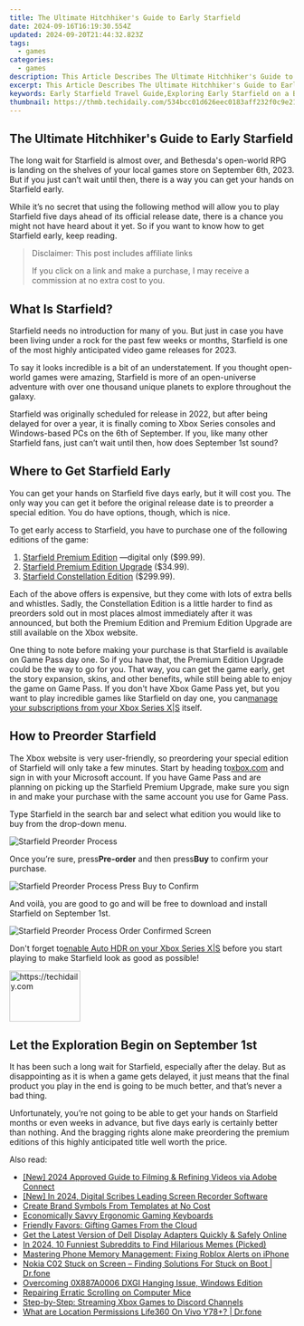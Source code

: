 ```yaml
---
title: The Ultimate Hitchhiker's Guide to Early Starfield
date: 2024-09-16T16:19:30.554Z
updated: 2024-09-20T21:44:32.823Z
tags:
  - games
categories:
  - games
description: This Article Describes The Ultimate Hitchhiker's Guide to Early Starfield
excerpt: This Article Describes The Ultimate Hitchhiker's Guide to Early Starfield
keywords: Early Starfield Travel Guide,Exploring Early Starfield on a Budget,Hitchhiking Tips for Space Adventurers,Early Starfield Hitchhiker's Experience,Ultimate Guide,Hitchhiking Strategies for Early Starfield Fans,Beginner's Hitchhiking in Sci-Fi Settings
thumbnail: https://thmb.techidaily.com/534bcc01d626eec0183aff232f0c9e211e75d3b58d6731fdc6da8a1b96d39a6c.jpg
---
```


## The Ultimate Hitchhiker's Guide to Early Starfield

 The long wait for Starfield is almost over, and Bethesda's open-world RPG is landing on the shelves of your local games store on September 6th, 2023\. But if you just can’t wait until then, there is a way you can get your hands on Starfield early.

 While it’s no secret that using the following method will allow you to play Starfield five days ahead of its official release date, there is a chance you might not have heard about it yet. So if you want to know how to get Starfield early, keep reading.

>  Disclaimer: This post includes affiliate links
>
>  If you click on a link and make a purchase, I may receive a commission at no extra cost to you.
>

## What Is Starfield?

 Starfield needs no introduction for many of you. But just in case you have been living under a rock for the past few weeks or months, Starfield is one of the most highly anticipated video game releases for 2023.

 To say it looks incredible is a bit of an understatement. If you thought open-world games were amazing, Starfield is more of an open-universe adventure with over one thousand unique planets to explore throughout the galaxy.

 Starfield was originally scheduled for release in 2022, but after being delayed for over a year, it is finally coming to Xbox Series consoles and Windows-based PCs on the 6th of September. If you, like many other Starfield fans, just can’t wait until then, how does September 1st sound?

## Where to Get Starfield Early

 You can get your hands on Starfield five days early, but it will cost you. The only way you can get it before the original release date is to preorder a special edition. You do have options, though, which is nice.

 To get early access to Starfield, you have to purchase one of the following editions of the game:

1. [Starfield Premium Edition](https://www.xbox.com/en-US/games/store/starfield-premium-edition/9NLGBHLSWXM8/0017) —digital only ($99.99).
2. [Starfield Premium Edition Upgrade](https://www.xbox.com/en-US/games/store/starfield-premium-edition-upgrade/9PB4ZWV7S2MG/0017) ($34.99).
3. [Starfield Constellation Edition](https://bethesda.net/en/game/starfield/get-starfield) ($299.99).

 Each of the above offers is expensive, but they come with lots of extra bells and whistles. Sadly, the Constellation Edition is a little harder to find as preorders sold out in most places almost immediately after it was announced, but both the Premium Edition and Premium Edition Upgrade are still available on the Xbox website.

 One thing to note before making your purchase is that Starfield is available on Game Pass day one. So if you have that, the Premium Edition Upgrade could be the way to go for you. That way, you can get the game early, get the story expansion, skins, and other benefits, while still being able to enjoy the game on Game Pass. If you don't have Xbox Game Pass yet, but you want to play incredible games like Starfield on day one, you can[manage your subscriptions from your Xbox Series X|S](https://www.makeuseof.com/how-to-manage-xbox-subscriptions-from-xbox-series-x-s/) itself.

## How to Preorder Starfield

 The Xbox website is very user-friendly, so preordering your special edition of Starfield will only take a few minutes. Start by heading to[xbox.com](https://xbox.com/) and sign in with your Microsoft account. If you have Game Pass and are planning on picking up the Starfield Premium Upgrade, make sure you sign in and make your purchase with the same account you use for Game Pass.

 Type Starfield in the search bar and select what edition you would like to buy from the drop-down menu.

![Starfield Preorder Process](https://static1.makeuseofimages.com/wordpress/wp-content/uploads/2023/08/starfield-preorder-process.jpg)

 Once you’re sure, press**Pre-order** and then press**Buy** to confirm your purchase.

![Starfield Preorder Process Press Buy to Confirm](https://static1.makeuseofimages.com/wordpress/wp-content/uploads/2023/08/starfield-preorder-process-press-buy-to-confirm.jpg)

 And voilà, you are good to go and will be free to download and install Starfield on September 1st.

![Starfield Preorder Process Order Confirmed Screen](https://static1.makeuseofimages.com/wordpress/wp-content/uploads/2023/08/starfield-preorder-process-order-confirmed-screen.jpg)

 Don't forget to[enable Auto HDR on your Xbox Series X|S](https://www.makeuseof.com/how-to-enable-or-disable-auto-hdr-on-xbox-series-xs/) before you start playing to make Starfield look as good as possible!

<!-- affiliate ads begin -->
<a href="https://aligracehair.sjv.io/c/5597632/2135351/19272" target="_top" id="2135351">
  <img src="//a.impactradius-go.com/display-ad/19272-2135351" border="0" alt="https://techidaily.com" width="125" height="90"/>
</a>
<img height="0" width="0" src="https://aligracehair.sjv.io/i/5597632/2135351/19272" style="position:absolute;visibility:hidden;" border="0" />
<!-- affiliate ads end -->

## Let the Exploration Begin on September 1st

 It has been such a long wait for Starfield, especially after the delay. But as disappointing as it is when a game gets delayed, it just means that the final product you play in the end is going to be much better, and that’s never a bad thing.

 Unfortunately, you’re not going to be able to get your hands on Starfield months or even weeks in advance, but five days early is certainly better than nothing. And the bragging rights alone make preordering the premium editions of this highly anticipated title well worth the price.

<ins class="adsbygoogle"
     style="display:block"
     data-ad-format="autorelaxed"
     data-ad-client="ca-pub-7571918770474297"
     data-ad-slot="1223367746"></ins>

<ins class="adsbygoogle"
     style="display:block"
     data-ad-client="ca-pub-7571918770474297"
     data-ad-slot="8358498916"
     data-ad-format="auto"
     data-full-width-responsive="true"></ins>

<span class="atpl-alsoreadstyle">Also read:</span>
<div><ul>
<li><a href="https://screen-mirroring-recording.techidaily.com/new-2024-approved-guide-to-filming-and-refining-videos-via-adobe-connect/"><u>[New] 2024 Approved Guide to Filming & Refining Videos via Adobe Connect</u></a></li>
<li><a href="https://screen-capture.techidaily.com/new-in-2024-digital-scribes-leading-screen-recorder-software/"><u>[New] In 2024, Digital Scribes Leading Screen Recorder Software</u></a></li>
<li><a href="https://extra-lessons.techidaily.com/create-brand-symbols-from-templates-at-no-cost/"><u>Create Brand Symbols From Templates at No Cost</u></a></li>
<li><a href="https://games-able.techidaily.com/economically-savvy-ergonomic-gaming-keyboards/"><u>Economically Savvy Ergonomic Gaming Keyboards</u></a></li>
<li><a href="https://games-able.techidaily.com/friendly-favors-gifting-games-from-the-cloud/"><u>Friendly Favors: Gifting Games From the Cloud</u></a></li>
<li><a href="https://driver-download.techidaily.com/get-the-latest-version-of-dell-display-adapters-quickly-and-safely-online/"><u>Get the Latest Version of Dell Display Adapters Quickly & Safely Online</u></a></li>
<li><a href="https://meme-emoji.techidaily.com/in-2024-10-funniest-subreddits-to-find-hilarious-memes-picked/"><u>In 2024, 10 Funniest Subreddits to Find Hilarious Memes (Picked)</u></a></li>
<li><a href="https://games-able.techidaily.com/mastering-phone-memory-management-fixing-roblox-alerts-on-iphone/"><u>Mastering Phone Memory Management: Fixing Roblox Alerts on iPhone</u></a></li>
<li><a href="https://howto.techidaily.com/nokia-c02-stuck-on-screen-finding-solutions-for-stuck-on-boot-drfone-by-drfone-fix-android-problems-fix-android-problems/"><u>Nokia C02 Stuck on Screen – Finding Solutions For Stuck on Boot | Dr.fone</u></a></li>
<li><a href="https://games-able.techidaily.com/overcoming-0x887a0006-dxgi-hanging-issue-windows-edition/"><u>Overcoming 0X887A0006 DXGI Hanging Issue, Windows Edition</u></a></li>
<li><a href="https://games-able.techidaily.com/repairing-erratic-scrolling-on-computer-mice/"><u>Repairing Erratic Scrolling on Computer Mice</u></a></li>
<li><a href="https://games-able.techidaily.com/step-by-step-streaming-xbox-games-to-discord-channels/"><u>Step-by-Step: Streaming Xbox Games to Discord Channels</u></a></li>
<li><a href="https://fake-location.techidaily.com/what-are-location-permissions-life360-on-vivo-y78plus-drfone-by-drfone-virtual-android/"><u>What are Location Permissions Life360 On Vivo Y78+? | Dr.fone</u></a></li>
</ul></div>

